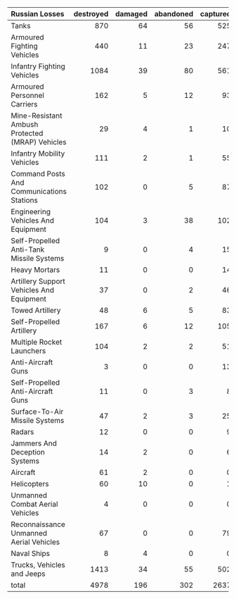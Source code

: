 | Russian Losses                                   |   destroyed |   damaged |   abandoned |   captured |   total |
|:-------------------------------------------------|------------:|----------:|------------:|-----------:|--------:|
| Tanks                                            |         870 |        64 |          56 |        525 |    1515 |
| Armoured Fighting Vehicles                       |         440 |        11 |          23 |        247 |     721 |
| Infantry Fighting Vehicles                       |        1084 |        39 |          80 |        561 |    1764 |
| Armoured Personnel Carriers                      |         162 |         5 |          12 |         93 |     272 |
| Mine-Resistant Ambush Protected  (MRAP) Vehicles |          29 |         4 |           1 |         10 |      44 |
| Infantry Mobility Vehicles                       |         111 |         2 |           1 |         55 |     169 |
| Command Posts And Communications Stations        |         102 |         0 |           5 |         87 |     194 |
| Engineering Vehicles And Equipment               |         104 |         3 |          38 |        102 |     247 |
| Self-Propelled Anti-Tank Missile Systems         |           9 |         0 |           4 |         15 |      28 |
| Heavy Mortars                                    |          11 |         0 |           0 |         14 |      25 |
| Artillery Support Vehicles And Equipment         |          37 |         0 |           2 |         46 |      85 |
| Towed Artillery                                  |          48 |         6 |           5 |         83 |     142 |
| Self-Propelled Artillery                         |         167 |         6 |          12 |        105 |     290 |
| Multiple Rocket Launchers                        |         104 |         2 |           2 |         51 |     159 |
| Anti-Aircraft Guns                               |           3 |         0 |           0 |         13 |      16 |
| Self-Propelled Anti-Aircraft Guns                |          11 |         0 |           3 |          8 |      22 |
| Surface-To-Air Missile Systems                   |          47 |         2 |           3 |         25 |      77 |
| Radars                                           |          12 |         0 |           0 |          9 |      21 |
| Jammers And Deception Systems                    |          14 |         2 |           0 |          6 |      22 |
| Aircraft                                         |          61 |         2 |           0 |          0 |      63 |
| Helicopters                                      |          60 |        10 |           0 |          1 |      71 |
| Unmanned Combat Aerial Vehicles                  |           4 |         0 |           0 |          0 |       4 |
| Reconnaissance Unmanned Aerial Vehicles          |          67 |         0 |           0 |         79 |     146 |
| Naval Ships                                      |           8 |         4 |           0 |          0 |      12 |
| Trucks, Vehicles and Jeeps                       |        1413 |        34 |          55 |        502 |    2004 |
| total                                            |        4978 |       196 |         302 |       2637 |    8113 |